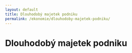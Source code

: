 ```yaml
---
layout: default
title: Dlouhodobý majetek podniku
permalink: /ekonomie/dlouhodoby-majetek-podniku/
---
```


Dlouhodobý majetek podniku
==========================
